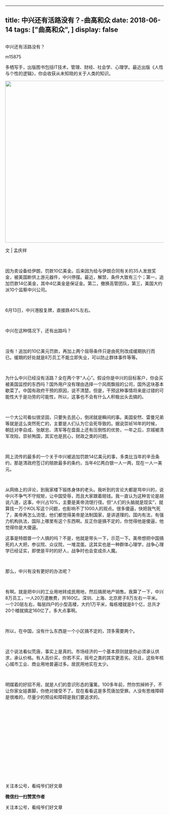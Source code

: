 
---
title:   中兴还有活路没有？-曲高和众
date: 2018-06-14
tags: ["曲高和众", ]
display: false
---


## 



中兴还有活路没有？




m15875




多栖写手，出版图书包括IT技术，管理、财经、社会学、心理学。最近出版《人性与个性的逻辑》，你会收获从未知晓的关于人类的知识。




<img class="" data-copyright="0" data-cropselx1="0" data-cropselx2="558" data-cropsely1="0" data-cropsely2="335" data-ratio="0.9212121212121213" data-s="300,640" src="https://mmbiz.qpic.cn/mmbiz/fxGMiaL5Zj1iakFH9Y0oiaU2eOsNKyNVUyribrXPhJaZJIR1ibFb6R0TibQN0QFibg4yBoVseCibI5QQFZ0Roj60fibgTUA/640?wx_fmt=jpeg" data-type="jpeg" data-w="330" style="width: 558px;height: 514px;"/>

文 | 孟庆祥

&nbsp;

因为卖设备给伊朗，罚款10亿美金。后来因为给与伊朗合同有关的35人发放奖金，被美国断供上游元器件，中兴停摆。最近，解禁，条件大致有三个；第一，追加罚款14亿美金，其中4亿美金是保证金。第二，撤换高管团队，第三，美国大约派10个监察中兴公司。

&nbsp;

6月13日，中兴港股复牌，直接跌40%左右。

&nbsp;

中兴在这种情况下，还有出路吗？

&nbsp;

没有！追加的10亿美元罚款，再加上两个屈辱条件只是由死刑改成缓期执行而已。缓期的好处就是8万员工不能立即失业，可以防止群体事件等等。

&nbsp;

为什么中兴已经没有活路？全在两个字“人心”。假设你是中兴的目标客户，你会买被美国监控的东西吗？国外用户没有理由选择一个风雨飘摇的公司，国外这块基本歇菜了。中国有政府干预的原因，说不清楚。但是，干预这种事情将来是过错的可能性大于是功劳的可能性，所以，这事也不会有什么人积极出头去搞的。

&nbsp;

一个大公司看似很坚固，只要失去民心，倒闭就是瞬间的事。美国安然、雷曼兄弟等就是这么突然死亡的，主要是人们认为它会死导致的。据说崇祯16年的时候，朝廷对李自成、张献忠、清军等在盘面上还有压倒性的优势，一年之后，京城被清军攻陷，崇祯殉国，其实也是民心，财政之类的问题。

&nbsp;

网上流传的最多的一个关于中兴被追加罚款14亿美元的事，多类比当年的辛丑条约，那是清政府签订的赔款最多的条约，当年4亿两白银一人一两，现在一人一美元。

&nbsp;

从网络上的评论，到我家楼下锻炼身体的老头。我听到的言论大都是骂中兴的，说中兴不争气不守规矩，让中国受辱，而且大家跟着赔钱。我一直认为这种言论是胡说八道，这事，中兴占10%，主要是美帝流氓行径。但“人们的头脑就是现实”，就算找一万个KOL写这个问题，也影响不了1000人的观点。很多傻逼，快把我气死了，美帝再怎么流氓，他们都觉得美帝是法制国家，是讲道理的。国内有法，有强力机构执法，国际上哪里有这个东西啊。反正你是搞不定的，你觉得他是傻逼，他觉得你是大傻逼。



这事是特朗普一个人搞的吗？不是，他就是带头一下，示范一下。美帝想把中国搞死的人大把，参议院、众议院，一堆混蛋。这其实也是一种群体心理学，战争心理学已经证实，即使是平时的好人，战争时也会变成杀人魔。

&nbsp;

那么，中兴有没有更好的办法呢？

&nbsp;

有啊。就是把中兴的工业用地转成民用地，然后搞房地产销售。我算了一下，中兴8万员工，一人20万遣散费，共160亿。深圳、上海、北京房子8万左右一平米。一个20层左右，每层四户的小型高楼，大约1万平米，每栋楼就是8个亿，总共才20个楼就搞定160亿了，多大点事啊。

&nbsp;

所以，在中国，没有什么东西是一个小区搞不定的，顶多需要两个。

&nbsp;

这个说法看似荒唐，事实上是真的。市场经济的一个基本原则就是你必须承认供求，承认价格。有人高价买，你若不买，摇号之类的其实更恶劣。况且，这些年核心城市工业、商业用地普遍过多。居民用地实在太少。

&nbsp;

明摆着的好招不用，就是人们的意识形态的藩篱。100多年前，然你剪掉辫子，不让你家女娃裹脚，你绝对接受不了。现在看看这是多荒唐加受罪。人没有思维障碍是很难的，尽量少的预设和障碍是我们要追求的。

&nbsp;

&nbsp;

&nbsp;

&nbsp;

&nbsp;

&nbsp;

&nbsp;

&nbsp;



关注本公号，看纯爷们好文章


**微信扫一扫赞赏作者**






关注本公号，看纯爷们好文章








